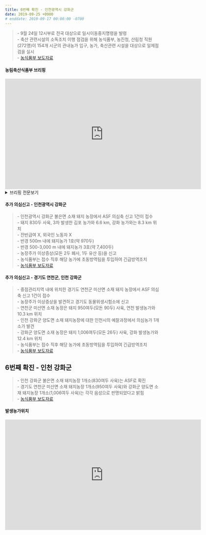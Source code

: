 ```yaml
---
title: 6번째 확진 - 인천광역시 강화군
date: 2019-09-25 +0900
# enddate: 2019-09-17 00:00:00 -0700
---
```

> \- 9월 24일 12시부로 전국 대상으로 일시이동중지명령을 발령  
> \- 축산 관련시설의 소독조치 이행 점검을 위해 농식품부, 농진청, 산림청 직원(272명)이 154개 시군의 관내농가 입구, 농가, 축산관련 시설을 대상으로 일제점검을 실시  
> \- [농식품부 보도자료](http://www.mafra.go.kr/FMD-AI/2095/subview.do?enc=Zm5jdDF8QEB8JTJGYmJzJTJGRk1ELUFJJTJGMzU0JTJGMzIxNDQyJTJGYXJ0Y2xWaWV3LmRvJTNGYmJzQ2xTZXElM0QlMjZyZ3NFbmRkZVN0ciUzRCUyNmJic09wZW5XcmRTZXElM0QlMjZyZ3NCZ25kZVN0ciUzRCUyNnBhc3N3b3JkJTNEJTI2c3JjaENvbHVtbiUzRCUyNnJvdyUzRDEwJTI2aXNWaWV3TWluZSUzRGZhbHNlJTI2cGFnZSUzRDElMjZzcmNoV3JkJTNEJTI2)

#### 농림축산식품부 브리핑
<iframe width="640" height="360" src="https://www.youtube.com/embed/LDduk6WITcQ" frameborder="0" allow="accelerometer; autoplay; encrypted-media; gyroscope; picture-in-picture" allowfullscreen></iframe>

<details>
<summary>브리핑 전문보기</summary>
<div markdown="1">

아프리카돼지열병에 대한 대대적인 소독을 실시하고 있습니다. 축산 관련 시설의 소독 조치 이행 점검을 위해 농식품부, 농진청, 산림청 지원이 양돈농가가 있는 154개 시군 관내 농가 입구, 농가 축산관리원 시설을 대상으로 일제점검을 실시할 계획입니다.

첫째 농장 진입로 소독 및 생석회 도포 실태, 농장 초소 설치 및 근무실태 등에 대해서는 국립농산물품질관리원 지역사무소 직원들이 점검할 계획입니다.
둘째 도축장, 분뇨처리장, 사료시설 등 축산 관련 시설에 대해서는 축산물평가원 가축위생방역본부, 지자체, 축산환경관리원 등에서 소독시설과 이행실태, 소독 이행 여부 등을 중점적으로 점검할 계획입니다.
셋째 접경지역 하천 유역 및 주변 도로에 대한 집중소독 및 이행 실태는 현재 상주 중인 농식품부 검역본부 직원과 산림청 직원들이 합동으로 점검할 계획입니다.

방금 말씀드린 세 가지 분야에 대해서 농식품부, 농진청, 산림청이 한 조가 되어서 같이 이행 점검을 할 계획입니다. 농식품부는 일시이동중지 명령 기간 중 농장과 축산 관련 시설에 대한 대대적인 소독을 실시하고 이에 대한 철저한 점검을 통해 방역관리에 만전을 기해 나가겠습니다. 이상입니다.

의심신고가 1건 들어와서 그것에 대해서 간단하게 좀 말씀을 드리겠습니다. 오늘 아침 8시 5분에 인천 강화군 불은면 양돈 농가에서 의심축 신고가 접수되었습니다. 해당 농장의 사육 두수는 돼지 약 830두입니다. 증상은 모돈 5두 중 2두가 폐사를 하고 1두가 유산을 하였습니다. 반경 500m 내에는 1호 970두가 있고 500 - 3,000 m 내는 3호 약 7400두가 사육을 하고 있습니다. 그다음 해당 농장은 잔반은 급여하지 않는 않는 농가이고 외국인 근로자도 없습니다. 3차 발생한 김포 농가와는 6. 6km 떨어져 있고 오차 발생한 강화의 농가와는 8. 3km 떨어져 있습니다. 신고 접수가 됨에 따라서 즉시 신고 농장 농장주, 가축, 차량, 외부인 등에 대한 출입차단 조치를 하였습니다. 인천시 가축방역관이 현장에 출동해서 임상검사 외에 시료 채취 또 정밀 검사를 시행할 계획입니다. 김포 발생에 따라서 어제 저녁 7시 30분 부로 48시간 일시이동통제를 시행을 하고 있었던 지역이 되겠습니다.
 
</div>
</details>

#### 추가 의심신고 - 인천광역시 강화군  
> \- 인천광역시 강화군 불은면 소재 돼지 농장에서 ASF 의심축 신고 1건이 접수  
> \- 돼지 830두 사육, 3차 발생한 김포 농가와 6.6 km, 강화 농가와는 8.3 km 위치  
> \- 잔반급여 X, 외국인 노동자 X  
> \- 반경 500m 내에 돼지농가 1호(약 970두)  
> \- 반경 500-3,000 m 내에 돼지농가 3호(약 7,400두)  
> \- 농장주가 이상증상(모돈 2두 폐사, 1두 유산 등)을 신고  
> \- 농식품부는 접수 직후 해당 농가에 초동방역팀을 투입하여 긴급방역조치  
> \- [농식품부 보도자료](http://www.mafra.go.kr/FMD-AI/2095/subview.do?enc=Zm5jdDF8QEB8JTJGYmJzJTJGRk1ELUFJJTJGMzU0JTJGMzIxNDQ4JTJGYXJ0Y2xWaWV3LmRvJTNGYmJzQ2xTZXElM0QlMjZyZ3NFbmRkZVN0ciUzRCUyNmJic09wZW5XcmRTZXElM0QlMjZwYXNzd29yZCUzRCUyNnNyY2hDb2x1bW4lM0QlMjZwYWdlJTNEMSUyNnJnc0JnbmRlU3RyJTNEJTI2cm93JTNEMTAlMjZpc1ZpZXdNaW5lJTNEZmFsc2UlMjZzcmNoV3JkJTNEJTI2)

#### 추가 의심신고 - 경기도 연천군, 인천 강화군  
> \- 중점관리지역 내에 위치한 경기도 연천군 미산면 소재 돼지 농장에서 ASF 의심축 신고 1건이 접수  
> \- 농장주가 이상증상을 발견하고 경기도 동물위생시험소에 신고  
> \- 연천군 미산면 소재 농장은 돼지 950여두(모돈 90두) 사육, 연천 발생농가와 10.3 km 위치  
> \- 인천 강화군 양도면 소재 돼지농장에 대한 인천시의 예찰과정에서 의심농가 1개소가 발견  
> \- 강화군 양도면 소재 농장은 돼지 1,006여두(모돈 26두) 사육, 강화 발생농가와 12.4 km 위치  
> \- 농식품부는 접수 직후 해당 농가에 초동방역팀을 투입하여 긴급방역조치  
> \- [농식품부 보도자료](http://www.mafra.go.kr/FMD-AI/2095/subview.do?enc=Zm5jdDF8QEB8JTJGYmJzJTJGRk1ELUFJJTJGMzU0JTJGMzIxNDQ5JTJGYXJ0Y2xWaWV3LmRvJTNGcmdzRW5kZGVTdHIlM0QlMjZiYnNPcGVuV3JkU2VxJTNEJTI2cGFnZSUzRDElMjZyb3clM0QxMCUyNnBhc3N3b3JkJTNEJTI2cmdzQmduZGVTdHIlM0QlMjZiYnNDbFNlcSUzRCUyNnNyY2hDb2x1bW4lM0QlMjZpc1ZpZXdNaW5lJTNEZmFsc2UlMjZzcmNoV3JkJTNEJTI2)  

## 6번째 확진 - 인천 강화군  
> \- 인천 강화군 불은면 소재 돼지농장 1개소(830여두 사육)는 ASF로 확진  
> \- 경기도 연천군 미산면 소재 돼지농장 1개소(950여두 사육)와 강화군 양도면 소재 돼지농장 1개소(1,006여두 사육)는 각각 음성으로 판명되었다고 밝힘  
> \- [농식품부 보도자료](http://www.mafra.go.kr/FMD-AI/2095/subview.do?enc=Zm5jdDF8QEB8JTJGYmJzJTJGRk1ELUFJJTJGMzU0JTJGMzIxNDU0JTJGYXJ0Y2xWaWV3LmRvJTNGYmJzQ2xTZXElM0QlMjZpc1ZpZXdNaW5lJTNEZmFsc2UlMjZyZ3NFbmRkZVN0ciUzRCUyNnBhZ2UlM0QxJTI2YmJzT3BlbldyZFNlcSUzRCUyNnJnc0JnbmRlU3RyJTNEJTI2c3JjaFdyZCUzRCUyNnBhc3N3b3JkJTNEJTI2c3JjaENvbHVtbiUzRCUyNnJvdyUzRDEwJTI2)

#### 발생농가위치  
<iframe width="640" height="360" src="https://youngjunna.github.io/asf-timeline/charts/190925-map" frameborder="0" allow="accelerometer; autoplay; encrypted-media; gyroscope; picture-in-picture" allowfullscreen></iframe>
